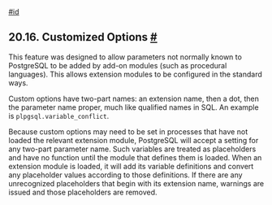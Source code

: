 [#id](#RUNTIME-CONFIG-CUSTOM)

## 20.16. Customized Options [#](#RUNTIME-CONFIG-CUSTOM)

This feature was designed to allow parameters not normally known to PostgreSQL to be added by add-on modules (such as procedural languages). This allows extension modules to be configured in the standard ways.

Custom options have two-part names: an extension name, then a dot, then the parameter name proper, much like qualified names in SQL. An example is `plpgsql.variable_conflict`.

Because custom options may need to be set in processes that have not loaded the relevant extension module, PostgreSQL will accept a setting for any two-part parameter name. Such variables are treated as placeholders and have no function until the module that defines them is loaded. When an extension module is loaded, it will add its variable definitions and convert any placeholder values according to those definitions. If there are any unrecognized placeholders that begin with its extension name, warnings are issued and those placeholders are removed.